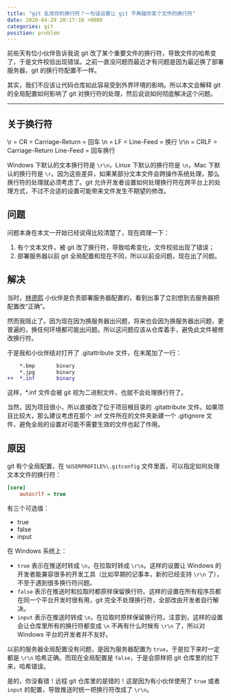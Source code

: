 ```yaml
---
title: "git 乱改你的换行符？一句话设置让 git 不再碰你某个文件的换行符"
date: 2020-04-29 20:17:10 +0800
categories: git
position: problem
---
```


前些天有位小伙伴告诉我说 git 改了某个重要文件的换行符，导致文件的哈希变了，于是文件校验出现错误。之前一直没问题而最近才有问题是因为最近换了部署服务器，git 的换行符配置不一样。

其实，我们不应该让代码仓库如此容易受到外界环境的影响。所以本文会解释 git 的全局配置如何影响了 git 对换行符的处理，然后说说如何彻底解决这个问题。

---

<div id="toc"></div>

## 关于换行符

\r = CR = Carriage-Return = 回车
\n = LF = Line-Feed = 换行
\r\n = CRLF = Carriage-Return Line-Feed = 回车换行

Windows 下默认的文本换行符是 `\r\n`，Linux 下默认的换行符是 `\n`，Mac 下默认的换行符是 `\r`。因为这些差异，如果某部分文本文件会跨操作系统处理，那么换行符的处理就必须考虑了。git 允许开发者设置如何处理换行符在跨平台上的处理方式，不过不合适的设置可能带来文件发生不期望的修改。

## 问题

问题本身在本文一开始已经说得比较清楚了，现在疏理一下：

1. 有个文本文件，被 git 改了换行符，导致哈希变化，文件校验出现了错误；
2. 部署服务器以前 git 全局配置和现在不同，所以以前没问题，现在出了问题。

## 解决

当时，[林德熙](https://blog.lindexi.com/) 小伙伴是负责部署服务器配置的，看到出事了立刻想到去服务器把配置改“正确”。

然而我阻止了。因为现在因为换服务器出问题，将来也会因为换服务器出问题，更普遍的，换任何环境都可能出问题。所以这问题应该从仓库着手，避免此文件被修改换行符。

于是我和小伙伴结对打开了 .gitattribute 文件，在末尾加了一行：

```diff
    *.bmp       binary
    *.jpg       binary
++  *.inf       binary
```

这样，*.inf 文件会被 git 视为二进制文件，也就不会处理换行符了。

当然，因为项目很小，所以直接改了位于项目根目录的 .gitattribute 文件。如果项目比较大，那么建议考虑在那个 .inf 文件所在的文件夹新建一个 .gitignore 文件，避免全局的设置对可能不需要生效的文件也起了作用。

## 原因

git 有个全局配置，在 `%USERPROFILE%\.gitconfig` 文件里面，可以指定如何处理文本文件的换行符：

```ini
[core]
	autocrlf = true
```

有三个可选值：

- true
- false
- input

在 Windows 系统上：

- `true` 表示在推送时转成 `\n`，在拉取时转成 `\r\n`。这样的设置让 Windows 的开发者能兼容很多的开发工具（比如早期的记事本，新的已经支持 `\r\n` 了），不至于遇到很多换行符问题。
- `false` 表示在推送时和拉取时都原样保留换行符。这样的设置在所有程序员都在同一个平台开发时很有用，git 完全不处理换行符，全部改由开发者自行解决。
- `input` 表示在推送时转成 `\n`，在拉取时原样保留换行符。注意到，这样的设置会让仓库里所有的换行符都变成 `\n` 不再有什么时候有 `\r\n` 了，所以对 Windows 平台的开发者并不友好。

以前的服务器全局配置没有问题，是因为服务器配置为 `true`，于是拉下来时一定都是 `\r\n` 哈希正确。而现在全局配置是 `false`，于是会原样把 git 仓库里的拉下来，哈希错误。

是的，你没看错！远程 git 仓库里的是错的！这是因为有小伙伴使用了 `true` 或者 `input` 的配置，导致推送时统一把换行符改成了 `\r\n`。

